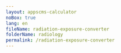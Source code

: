```yaml
---
layout: appscms-calculator
noBox: true
lang: en
fileName: radiation-exposure-converter
folderName: radiology
permalink: /radiation-exposure-converter
---
```


